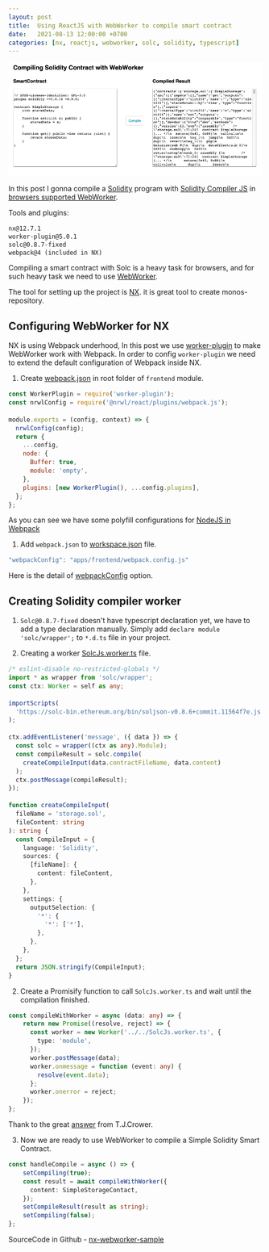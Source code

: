```yaml
---
layout: post
title:  Using ReactJS with WebWorker to compile smart contract
date:   2021-08-13 12:00:00 +0700
categories: [nx, reactjs, webworker, solc, solidity, typescript]
---
```


![Demo Compiling Solidity Smart Contract in React with WebWorker](/assets/img/2021-08-13-react-webworker-compile-solidity.png)

In this post I gonna compile a [Solidity](https://docs.soliditylang.org/) program with [Solidity Compiler JS](https://github.com/ethereum/solc-js) in [browsers supported WebWorker](https://caniuse.com/webworkers).

Tools and plugins:
```
nx@12.7.1
worker-plugin@5.0.1
solc@0.8.7-fixed
webpack@4 (included in NX)
```

Compiling a smart contract with Solc is a heavy task for browsers, and for such heavy task we need to use [WebWorker](https://developer.mozilla.org/en-US/docs/Web/API/Web_Workers_API/Using_web_workers).

The tool for setting up the project is [NX](https://nx.dev/). it is great tool to create monos-repository.

## Configuring WebWorker for NX

NX is using Webpack underhood, In this post we use [worker-plugin](https://www.npmjs.com/package/worker-plugin) to make WebWorker work with Webpack. In order to config `worker-plugin` we need to extend the default configuration of Webpack inside NX.

1. Create [webpack.json](https://github.com/vanduc1102/coinconket/blob/master/apps/frontend/webpack.config.js) in root folder of `frontend` module.

```js
const WorkerPlugin = require('worker-plugin');
const nrwlConfig = require('@nrwl/react/plugins/webpack.js');

module.exports = (config, context) => {
  nrwlConfig(config);
  return {
    ...config,
    node: {
      Buffer: true,
      module: 'empty',
    },
    plugins: [new WorkerPlugin(), ...config.plugins],
  };
};
```
As you can see we have some polyfill configurations for [NodeJS in Webpack](https://v4.webpack.js.org/configuration/node/)

1. Add `webpack.json` to [workspace.json](https://github.com/vanduc1102/reactjs-practices/blob/main/projects/nx-webworker-sample/workspace.json#L24) file.

```js
"webpackConfig": "apps/frontend/webpack.config.js"
```
Here is the detail of [webpackConfig](https://nx.dev/latest/react/web/build#webpackconfig) option.

## Creating Solidity compiler worker

1. `Solc@0.8.7-fixed` doesn't have typescript declaration yet, we have to add a type declaration manually. Simply add `declare module 'solc/wrapper';` to `*.d.ts` file in your project.

1. Creating a worker [SolcJs.worker.ts](https://github.com/vanduc1102/reactjs-practices/blob/main/projects/nx-webworker-sample/apps/frontend/src/SolcJs.worker.ts) file.
```ts
/* eslint-disable no-restricted-globals */
import * as wrapper from 'solc/wrapper';
const ctx: Worker = self as any;

importScripts(
  'https://solc-bin.ethereum.org/bin/soljson-v0.8.6+commit.11564f7e.js'
);

ctx.addEventListener('message', ({ data }) => {
  const solc = wrapper((ctx as any).Module);
  const compileResult = solc.compile(
    createCompileInput(data.contractFileName, data.content)
  );
  ctx.postMessage(compileResult);
});

function createCompileInput(
  fileName = 'storage.sol',
  fileContent: string
): string {
  const CompileInput = {
    language: 'Solidity',
    sources: {
      [fileName]: {
        content: fileContent,
      },
    },
    settings: {
      outputSelection: {
        '*': {
          '*': ['*'],
        },
      },
    },
  };
  return JSON.stringify(CompileInput);
}
```

2. Create a Promisify function to call `SolcJs.worker.ts` and wait until the compilation finished.
```ts
const compileWithWorker = async (data: any) => {
    return new Promise((resolve, reject) => {
      const worker = new Worker('../../SolcJs.worker.ts', {
        type: 'module',
      });
      worker.postMessage(data);
      worker.onmessage = function (event: any) {
        resolve(event.data);
      };
      worker.onerror = reject;
    });
};
```
 Thank to the great [answer](https://stackoverflow.com/questions/41423905/wait-for-several-web-workers-to-finish) from T.J.Crower.

3. Now we are ready to use WebWorker to compile a Simple Solidity Smart Contract.
```ts
const handleCompile = async () => {
    setCompiling(true);
    const result = await compileWithWorker({
      content: SimpleStorageContact,
    });
    setCompileResult(result as string);
    setCompiling(false);
};
```

SourceCode in Github - [nx-webworker-sample](https://github.com/vanduc1102/reactjs-practices/tree/main/projects/nx-webworker-sample)
